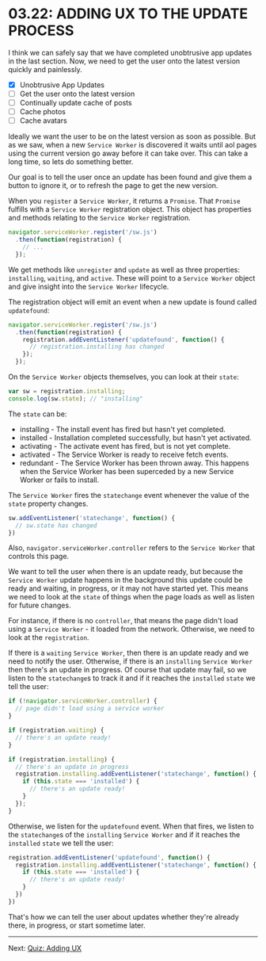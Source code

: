 # 03.22: ADDING UX TO THE UPDATE PROCESS
I think we can safely say that we have completed unobtrusive app updates in the last section. Now, we need to get the user onto the latest version quickly and painlessly.

  - [X] Unobtrusive App Updates
  - [ ] Get the user onto the latest version
  - [ ] Continually update cache of posts
  - [ ] Cache photos
  - [ ] Cache avatars

Ideally we want the user to be on the latest version as soon as possible. But as we saw, when a new `Service Worker` is discovered it waits until aol pages using the current version go away before it can take over. This can take a long time, so lets do something better.

Our goal is to tell the user once an update has been found and give them a button to ignore it, or to refresh the page to get the new version.

When you `register` a `Service Worker`, it returns a `Promise`. That `Promise` fulfills with a `Service Worker` registration object. This object has properties and methods relating to the `Service Worker` registration.

```js
navigator.serviceWorker.register('/sw.js')
  .then(function(registration) {
    // ...
  });
```

We get methods like `unregister` and `update` as well as three properties: `installing`, `waiting`, and `active`. These will point to a `Service Worker` object and give insight into the `Service Worker` lifecycle.

The registration object will emit an event when a new update is found called `updatefound`:

```js
navigator.serviceWorker.register('/sw.js')
  .then(function(registration) {
    registration.addEventListener('updatefound', function() {
      // registration.installing has changed
    });
  });
```

On the `Service Worker` objects themselves, you can look at their `state`:

```js
var sw = registration.installing;
console.log(sw.state); // "installing"
```

The `state` can be:
  - installing - The install event has fired but hasn't yet completed.
  - installed - Installation completed successfully, but hasn't yet activated.
  - activating - The activate event has fired, but is not yet complete.
  - activated - The Service Worker is ready to receive fetch events.
  - redundant - The Service Worker has been thrown away. This happens when the Service Worker has been superceded by a new Service Worker or fails to install.
  
The `Service Worker` fires the `statechange` event whenever the value of the `state` property changes.

```js
sw.addEventListener('statechange', function() {
  // sw.state has changed
})
```

Also, `navigator.serviceWorker.controller` refers to the `Service Worker` that controls this page.

We want to tell the user when there is an update ready, but because the `Service Worker` update happens in the background this update could be ready and waiting, in progress, or it may not have started yet. This means we need to look at the `state` of things when the page loads as well as listen for future changes.

For instance, if there is no `controller`, that means the page didn't load using a `Service Worker` - it loaded from the network. Otherwise, we need to look at the `registration`.

If there is a `waiting` `Service Worker`, then there is an update ready and we need to notify the user. Otherwise, if there is an `installing` `Service Worker` then there's an update in progress. Of course that update may fail, so we listen to the `statechange`s to track it and if it reaches the `installed` `state` we tell the user:

```js
if (!navigator.serviceWorker.controller) {
  // page didn't load using a service worker
}

if (registration.waiting) {
  // there's an update ready!
}

if (registration.installing) {
  // there's an update in progress
  registration.installing.addEventListener('statechange', function() {
    if (this.state === 'installed') {
      // there's an update ready!
    }
  });
}
```

Otherwise, we listen for the `updatefound` event. When that fires, we listen to the `statechange`s of the `installing` `Service Worker` and if it reaches the `installed` `state` we tell the user:

```js
registration.addEventListener('updatefound', function() {
  registration.installing.addEventListener('statechange', function() {
    if (this.state === 'installed') {
      // there's an update ready!
    }
  })
})
```

That's how we can tell the user about updates whether they're already there, in progress, or start sometime later.

- - -

Next: [Quiz: Adding UX](./23-quiz-adding-ux.md)